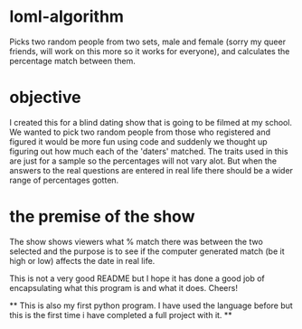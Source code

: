 # loml-algorithm
Picks two random people from two sets, male and female (sorry my queer friends, will work on this more so it works for everyone), and calculates the percentage match between them.

# objective
I created this for a blind dating show that is going to be filmed at my school. We wanted to pick two random people from those who registered and figured it would be more fun using code and suddenly we thought up figuring out how much each of the 'daters' matched.
The traits used in this are just for a sample so the percentages will not vary alot. But when the answers to the real questions are entered in real life there should be a wider range of percentages gotten.

# the premise of the show
The show shows viewers what % match there was between the two selected and the purpose is to see if the computer generated match (be it high or low) affects the date in real life.

This is not a very good README but I hope it has done a good job of encapsulating what this program is and what it does.
Cheers!

** This is also my first python program. I have used the language before but this is the first time i have completed a full project with it. **